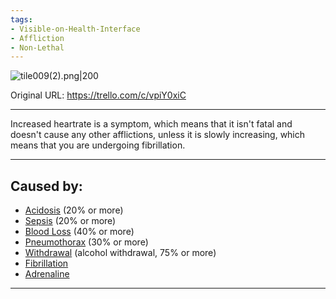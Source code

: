 ```yaml
---
tags:
- Visible-on-Health-Interface
- Affliction
- Non-Lethal
---
```


![tile009(2).png\|200](/Symptoms/Increased%20Heartrate%20-%20Attachments/6718845db30472d958dd7a75.png)

Original URL: https://trello.com/c/vpiY0xiC

---

Increased heartrate is a symptom, which means that it isn't fatal and doesn't cause any other afflictions, unless it is slowly increasing, which means that you are undergoing fibrillation.

---

## Caused by:

- [Acidosis](../Blood/Acidosis.md) (20% or more)
- [Sepsis](../Blood/Sepsis.md) (20% or more)
- [Blood Loss](../Blood/Blood%20Loss.md) (40% or more)
- [Pneumothorax](../Lungs/Pneumothorax.md) (30% or more)
- [Withdrawal](../Head_Brain/Withdrawal.md) (alcohol withdrawal, 75% or more)
- [Fibrillation](../Heart/Fibrillation.md)
- [Adrenaline](../Items/Adrenaline.md)

---

